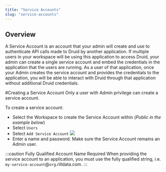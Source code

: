 ```yaml
---
title: "Service Accounts"
slug: "service-accounts"
---
```

## Overview 
A Service Account is an account that your admin will create and use to authenticate API calls made to Druid by another application. If multiple users in your workspace will be using this application to access Druid, your admin can create a single service account and embed the credentials in the application that the users are running. As a user of that application, once your Admin creates the service account and provides the credentials to the application, you will be able to interact with Druid through that application without additional Druid credentials.

#Creating a Service Account
Only a user with Admin privilege can create a service account. 

To create a service account:
  - Select the Workspace to create the Service Account within (*Public in the example below*)
  - Select `Users`
  - Select `Add Service Account`
    ![](https://files.readme.io/ade0381-Screen_Shot_2021-06-17_at_9.46.45_AM.png)
  - Enter a name and password. Make sure the Service Account remains an Admin user. 


:::caution Fully Qualified Account Name Required
When providing the service account to an application, you must use the fully qualified string, i.e. `my-service-account`@`org`.rilldata.com.
:::

